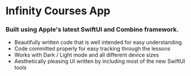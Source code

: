 # Infinity Courses App




### Built using Apple's latest SwiftUI and Combine framework.

- Beautifully written code that is well intended for easy understanding
- Code committed properly for easy tracking through the lessons
- Works with Dark / Light mode and all different device sizes
- Aesthetically pleasing UI written by including most of the new SwiftUI tools
